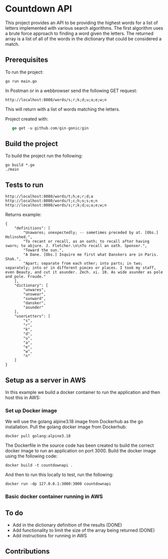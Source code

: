# Countdown API

This project provides an API to be providing the highest words for a list of letters implemented with various search algorithms. The first algorithm uses a brute force approach to finding a word given the letters. The returned array is a list of all of the words in the dictionary that could be considered a match.

## Prerequisites

To run the project:

```
go run main.go
```

In Postman or in a webbrowser send the following GET request:

```
http://localhost:8080/words/s;r;k;d;u;a;e;w;n
```

This will return with a list of words matching the letters.

Project created with:

```go mod init countdownapi
   go get -u github.com/gin-gonic/gin
```

## Build the project
To build the project run the following:
```
go build *.go
./main
```

## Tests to run

```
http://localhost:8080/words/t;h;e;r;d;a
http://localhost:8080/words/t;c;h;o;s;e;n
http://localhost:8080/words/s;r;k;d;u;a;e;w;n

```

Returns example:
```
{
    "definitions": [
        "Unawares; unexpectedly; -- sometimes preceded by at. [Obs.] Holinshed.",
        "To recant or recall, as an oath; to recall after having sworn; to abjure. J. Fletcher.\n\nTo recall an oath. Spenser.",
        "Toward the sun.",
        "A Dane. [Obs.] Inquire me first what Danskers are in Paris. Shak.",
        "Apart; separate from each other; into parts; in two; separately; into or in different pieces or places. I took my staff, even Beauty, and cut it asunder. Zech. xi. 10. As wide asunder as pole and pole. Froude."
    ],
    "dictionary": [
        "unwares",
        "unswear",
        "sunward",
        "dansker",
        "asunder"
    ],
    "userLetters": [
        "s",
        "r",
        "k",
        "d",
        "u",
        "a",
        "e",
        "w",
        "n"
    ]
}
```

## Setup as a server in AWS
In this example we build a docker container to run the application and then host this in AWS:

### Set up Docker image
We will use the golang alpine3.18 image from Dockerhub as the go installation. Pull the golang docker image from Dockerhub: 

```
docker pull golang:alpine3.18
```

The Dockerfile in the source code has been created to build the correct docker image to run an application on port 3000. Build the docker image using the following code:

```
docker build -t countdownapi .
```
And then to run this locally to test, run the following:

```
docker run -dp 127.0.0.1:3000:3000 countdownapi
```

### Basic docker container running in AWS

## To do

- Add in the dictionary definition of the results (DONE)
- Add functionality to limit the size of the array being returned (DONE)
- Add instructions for running in AWS


## Contributions